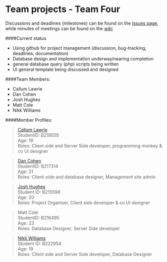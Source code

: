 Team projects - Team Four
==============

Discussions and deadlines (milestones) can be found on the [Issues page](https://github.com/faemir/teamproject/issues?state=open), while minutes of meetings can be found on the [wiki](https://github.com/faemir/teamproject/wiki).

####Current status

* Using github for project management (discussion, bug-tracking, deadlines, documentation)
* Database design and implementation underway/nearing completion
* general database query (php) scripts being written
* UI general template being discussed and designed

####Team Members:

* Callum Lawrie
* Dan Cohen
* Josh Hughes
* Matt Cole
* Nikk Williams

####Member Profiles:

> [Callum Lawrie](/profile_pics/CL_profile.jpg) <br>
> StudentID: B219555 <br>
> Age: 19 <br>
> Roles: Client side and Server Side developer, programming monkey & co UI designer <br>

> [Dan Cohen](/profile_pics/DC_profile.jpg) <br>
> StudentID: B217314<br>
> Age: 21<br>
> Roles: Client-side and database designer, Management site admin<br>

> [Josh Hughes](/profile_pics/JH_profile.jpg) <br>
> Student ID: B215598 <br>
> Age: 20 <br>
> Roles: Project Organiser, Client side developer & co UI designer

> Matt Cole <br>
> StudentID: B216495<br>
> Age: 23<br>
> Roles: Database Designer, Server Side developer<br>

> [Nikk Williams](/profile_pics/NW_profile.jpg) <br>
> Student ID: B222954 <br>
> Age: 19 <br>
> Roles: Client side and Server Side developer, Database Designer
